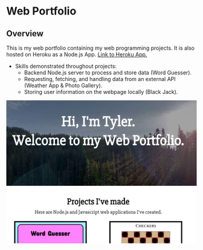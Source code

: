 # Web Portfolio
## Overview
This is my web portfolio containing my web programming projects. It is also hosted on Heroku as a Node.js App. [Link to Heroku App.](https://peaceful-badlands-74416.herokuapp.com/)
* Skills demonstrated throughout projects:
  * Backend Node.js server to process and store data (Word Guesser).
  * Requesting, fetching, and handling data from an external API (Weather App & Photo Gallery).
  * Storing user information on the webpage locally (Black Jack).

![Web Portfolio](webportfolio.JPG)